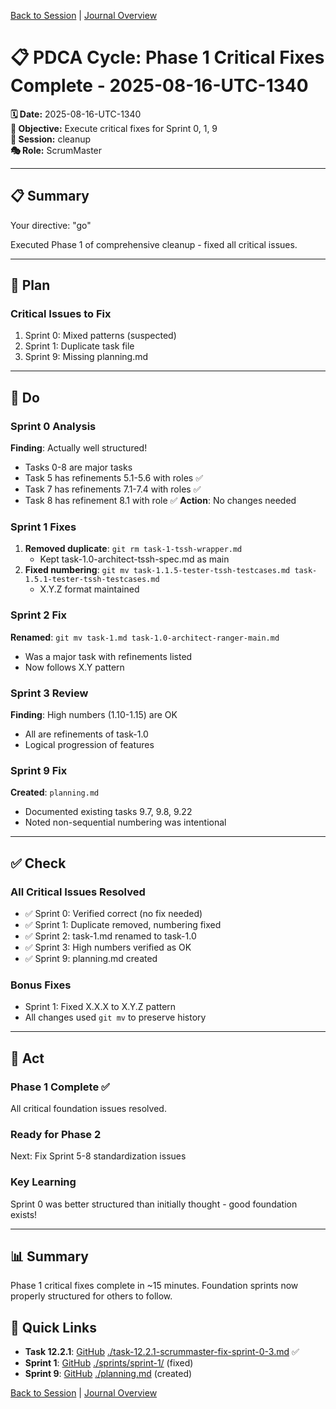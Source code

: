 [Back to Session](../../../project.state.md) | [Journal Overview](../../../../../project.journal.overview.md)

# 📋 PDCA Cycle: Phase 1 Critical Fixes Complete - 2025-08-16-UTC-1340

**🗓️ Date:** 2025-08-16-UTC-1340  
**🎯 Objective:** Execute critical fixes for Sprint 0, 1, 9  
**📁 Session:** cleanup  
**🎭 Role:** ScrumMaster

---

## 📋 Summary

Your directive: "go"

Executed Phase 1 of comprehensive cleanup - fixed all critical issues.

---

## 🎯 Plan

### Critical Issues to Fix
1. Sprint 0: Mixed patterns (suspected)
2. Sprint 1: Duplicate task file
3. Sprint 9: Missing planning.md

---

## 🚀 Do

### Sprint 0 Analysis
**Finding**: Actually well structured!
- Tasks 0-8 are major tasks
- Task 5 has refinements 5.1-5.6 with roles ✅
- Task 7 has refinements 7.1-7.4 with roles ✅
- Task 8 has refinement 8.1 with role ✅
**Action**: No changes needed

### Sprint 1 Fixes
1. **Removed duplicate**: `git rm task-1-tssh-wrapper.md`
   - Kept task-1.0-architect-tssh-spec.md as main
2. **Fixed numbering**: `git mv task-1.1.5-tester-tssh-testcases.md task-1.5.1-tester-tssh-testcases.md`
   - X.Y.Z format maintained

### Sprint 2 Fix
**Renamed**: `git mv task-1.md task-1.0-architect-ranger-main.md`
- Was a major task with refinements listed
- Now follows X.Y pattern

### Sprint 3 Review
**Finding**: High numbers (1.10-1.15) are OK
- All are refinements of task-1.0
- Logical progression of features

### Sprint 9 Fix
**Created**: `planning.md`
- Documented existing tasks 9.7, 9.8, 9.22
- Noted non-sequential numbering was intentional

---

## ✅ Check

### All Critical Issues Resolved
- ✅ Sprint 0: Verified correct (no fix needed)
- ✅ Sprint 1: Duplicate removed, numbering fixed
- ✅ Sprint 2: task-1.md renamed to task-1.0
- ✅ Sprint 3: High numbers verified as OK
- ✅ Sprint 9: planning.md created

### Bonus Fixes
- Sprint 1: Fixed X.X.X to X.Y.Z pattern
- All changes used `git mv` to preserve history

---

## 🔄 Act

### Phase 1 Complete ✅
All critical foundation issues resolved.

### Ready for Phase 2
Next: Fix Sprint 5-8 standardization issues

### Key Learning
Sprint 0 was better structured than initially thought - good foundation exists!

---

## 📊 Summary

Phase 1 critical fixes complete in ~15 minutes. Foundation sprints now properly structured for others to follow.

## 🔗 Quick Links
- **Task 12.2.1**: [GitHub](https://github.com/Cerulean-Circle-GmbH/Web4Articles/blob/release/dev/scrum.pmo/sprints/sprint-12/task-12.2.1-scrummaster-fix-sprint-0-3.md) [./task-12.2.1-scrummaster-fix-sprint-0-3.md](https://github.com/Cerulean-Circle-GmbH/Web4Articles/blob/release/dev/scrum.pmo/sprints/sprint-12/task-12.2.1-scrummaster-fix-sprint-0-3.md) ✅
- **Sprint 1**: [GitHub](https://github.com/Cerulean-Circle-GmbH/Web4Articles/tree/release/dev/scrum.pmo/sprints/sprint-1) [./sprints/sprint-1/](https://github.com/Cerulean-Circle-GmbH/Web4Articles/tree/release/dev/scrum.pmo/sprints/sprint-1) (fixed)
- **Sprint 9**: [GitHub](https://github.com/Cerulean-Circle-GmbH/Web4Articles/blob/release/dev/scrum.pmo/sprints/sprint-9/planning.md) [./planning.md](https://github.com/Cerulean-Circle-GmbH/Web4Articles/blob/release/dev/scrum.pmo/sprints/sprint-9/planning.md) (created)

[Back to Session](../../../project.state.md) | [Journal Overview](../../../../../project.journal.overview.md)